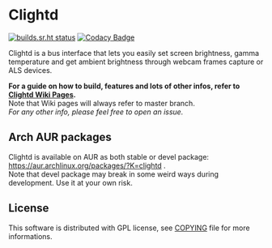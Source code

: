 # Clightd

[![builds.sr.ht status](https://builds.sr.ht/~fededp/clightd.svg)](https://builds.sr.ht/~fededp/clightd?)
[![Codacy Badge](https://api.codacy.com/project/badge/Grade/7563e6f8e83f4b1aa884c6032709e341)](https://www.codacy.com/app/FedeDP/Clightd?utm_source=github.com&amp;utm_medium=referral&amp;utm_content=FedeDP/Clightd&amp;utm_campaign=Badge_Grade)

Clightd is a bus interface that lets you easily set screen brightness, gamma temperature and get ambient brightness through webcam frames capture or ALS devices.

**For a guide on how to build, features and lots of other infos, refer to [Clightd Wiki Pages](https://github.com/FedeDP/Clightd/wiki).**  
Note that Wiki pages will always refer to master branch.  
*For any other info, please feel free to open an issue.*  

## Arch AUR packages
Clightd is available on AUR as both stable or devel package: https://aur.archlinux.org/packages/?K=clightd .  
Note that devel package may break in some weird ways during development. Use it at your own risk.

## License
This software is distributed with GPL license, see [COPYING](https://github.com/FedeDP/Clightd/blob/master/COPYING) file for more informations.
